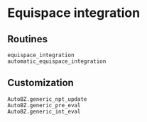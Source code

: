 # Equispace integration

## Routines

```@docs
equispace_integration
automatic_equispace_integration
```

## Customization

```@docs
AutoBZ.generic_npt_update
AutoBZ.generic_pre_eval
AutoBZ.generic_int_eval
```